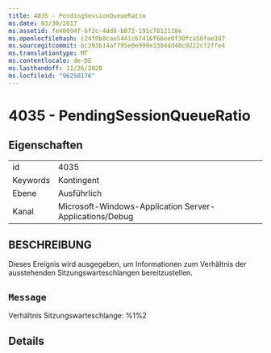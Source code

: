 ```yaml
---
title: 4035 - PendingSessionQueueRatio
ms.date: 03/30/2017
ms.assetid: fe40094f-6f2c-4dd8-b872-191c7812118e
ms.openlocfilehash: c24f0b8caa5441c67416f66ee0f30fca56fae387
ms.sourcegitcommit: bc293b14af795e0e999e3304dd40c0222cf2ffe4
ms.translationtype: MT
ms.contentlocale: de-DE
ms.lasthandoff: 11/26/2020
ms.locfileid: "96250176"
---
```

# <a name="4035---pendingsessionqueueratio"></a>4035 - PendingSessionQueueRatio

## <a name="properties"></a>Eigenschaften  
  
|||  
|-|-|  
|id|4035|  
|Keywords|Kontingent|  
|Ebene|Ausführlich|  
|Kanal|Microsoft-Windows-Application Server-Applications/Debug|  
  
## <a name="description"></a>BESCHREIBUNG  

 Dieses Ereignis wird ausgegeben, um Informationen zum Verhältnis der ausstehenden Sitzungswarteschlangen bereitzustellen.  
  
## <a name="message"></a>`Message`  

 Verhältnis Sitzungswarteschlange: %1%2  
  
## <a name="details"></a>Details
